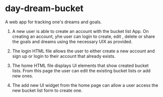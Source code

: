 # day-dream-bucket
A web app for tracking one's dreams and goals.

1. A new user is able to create an account with the bucket list App. On creating an account, yhe user can login to create, edit , delete or share the goals and dreams using the necessary UIX as provided.

2. The login HTML file allows the user to either create a new account and sign up or login to their account that already exists.

3. The home HTML file displays UI elements that show created bucket lists. From this page the user can edit the existing bucket lists or   add new ones.

4. The add new UI widget from the home page can allow a user access the new bucket list form to create one.

